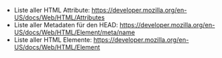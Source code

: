 - Liste aller HTML Attribute: https://developer.mozilla.org/en-US/docs/Web/HTML/Attributes
- Liste aller Metadaten für den HEAD: https://developer.mozilla.org/en-US/docs/Web/HTML/Element/meta/name
- Liste aller HTML Elemente: https://developer.mozilla.org/en-US/docs/Web/HTML/Element
